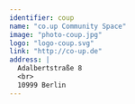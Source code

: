 ```yaml
---
identifier: coup
name: "co.up Community Space"
image: "photo-coup.jpg"
logo: "logo-coup.svg"
link: "http://co-up.de"
address: |
  Adalbertstraße 8
  <br>
  10999 Berlin
---
```

